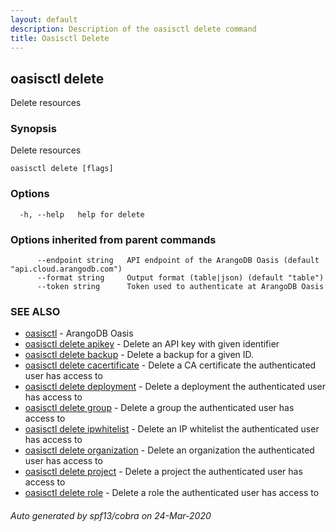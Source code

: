 ```yaml
---
layout: default
description: Description of the oasisctl delete command
title: Oasisctl Delete
---
```

## oasisctl delete

Delete resources

### Synopsis

Delete resources

```
oasisctl delete [flags]
```

### Options

```
  -h, --help   help for delete
```

### Options inherited from parent commands

```
      --endpoint string   API endpoint of the ArangoDB Oasis (default "api.cloud.arangodb.com")
      --format string     Output format (table|json) (default "table")
      --token string      Token used to authenticate at ArangoDB Oasis
```

### SEE ALSO

* [oasisctl](oasisctl.md)	 - ArangoDB Oasis
* [oasisctl delete apikey](oasisctl-delete-apikey.md)	 - Delete an API key with given identifier
* [oasisctl delete backup](oasisctl-delete-backup.md)	 - Delete a backup for a given ID.
* [oasisctl delete cacertificate](oasisctl-delete-cacertificate.md)	 - Delete a CA certificate the authenticated user has access to
* [oasisctl delete deployment](oasisctl-delete-deployment.md)	 - Delete a deployment the authenticated user has access to
* [oasisctl delete group](oasisctl-delete-group.md)	 - Delete a group the authenticated user has access to
* [oasisctl delete ipwhitelist](oasisctl-delete-ipwhitelist.md)	 - Delete an IP whitelist the authenticated user has access to
* [oasisctl delete organization](oasisctl-delete-organization.md)	 - Delete an organization the authenticated user has access to
* [oasisctl delete project](oasisctl-delete-project.md)	 - Delete a project the authenticated user has access to
* [oasisctl delete role](oasisctl-delete-role.md)	 - Delete a role the authenticated user has access to

###### Auto generated by spf13/cobra on 24-Mar-2020

